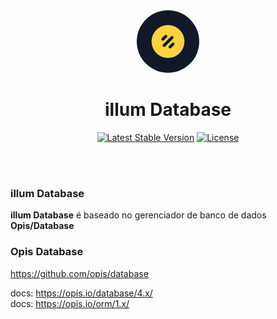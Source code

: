 <p align="center">
  <br><br>
  <img src="https://raw.githubusercontent.com/illumws/logo/main/logo.png" style="border-radius: 100%" height="100"/>
  <br>
</p>

<h1 align="center">illum Database</h1>

<p align="center">
	<a href="https://packagist.org/packages/illum/database"
		><img
			src="https://poser.pugx.org/illum/database/v/stable"
			alt="Latest Stable Version"
	/></a>
	<a href="https://packagist.org/packages/illum/database"
		><img
			src="https://poser.pugx.org/illum/database/license"
			alt="License"
	/></a>
</p>
<br />
<br />


### illum Database
**illum Database** é baseado no gerenciador de banco de dados **Opis/Database** 

### Opis Database
https://github.com/opis/database

docs: https://opis.io/database/4.x/ \
docs: https://opis.io/orm/1.x/

